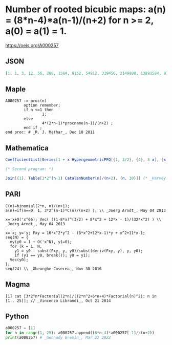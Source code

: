 # Number of rooted bicubic maps: a\(n\) \= \(8\*n\-4\)\*a\(n\-1\)/\(n\+2\) for n \>\= 2, a\(0\) \= a\(1\) \= 1\.
https://oeis.org/A000257
## JSON
```JSON
[1, 1, 3, 12, 56, 288, 1584, 9152, 54912, 339456, 2149888, 13891584, 91287552, 608583680, 4107939840, 28030648320, 193100021760, 1341536993280, 9390758952960, 66182491668480, 469294031831040, 3346270487838720, 23981605162844160, 172667557172477952]
```
## Maple
```Maple
A000257 := proc(n)
        option remember;
        if n <=1 then
                1;
        else
                4*(2*n-1)*procname(n-1)/(n+2) ;
        end if ;
end proc: # _R. J. Mathar_, Dec 18 2011
```
## Mathematica
```Mathematica
CoefficientList[Series[1 + x HypergeometricPFQ[{1, 3/2}, {4}, 8 x], {x, 0, 10}], x]
```
```Mathematica
(* Second program: *)
```
```Mathematica
Join[{1}, Table[3*2^(n-1) CatalanNumber[n]/(n+2), {n, 30}]] (* _Harvey P. Dale_, Dec 18 2011 *)
```
## PARI
```PARI
C(n)=binomial(2*n, n)/(n+1);
a(n)=if(n==0, 1, 3*2^(n-1)*C(n)/(n+2) ); \\ _Joerg Arndt_, May 04 2013
```
```PARI
x='x+O('x^66); Vec( ((1-8*x)^(3/2) + 8*x^2 + 12*x - 1)/(32*x^2) ) \\ _Joerg Arndt_, May 04 2013
```
```PARI
x='x; y='y; Fxy = 16*x^2*y^2 - (8*x^2+12*x-1)*y + x^2+11*x-1;
seq(N) = {
  my(y0 = 1 + O('x^N), y1=0);
  for (k = 1, N,
    y1 = y0 - subst(Fxy, y, y0)/subst(deriv(Fxy, y), y, y0);
    if (y1 == y0, break()); y0 = y1);
  Vec(y0);
};
seq(24) \\ _Gheorghe Coserea_, Nov 30 2016
```
## Magma
```Magma
[1] cat [3*2^n*Factorial(2*n)/((2*n^2+6*n+4)*Factorial(n)^2): n in [1.. 25]]; // _Vincenzo Librandi_, Oct 21 2014
```
## Python
```Python
a000257 = [1]
for n in range(1, 25): a000257.append((8*n-4)*a000257[-1]//(n+2))
print(a000257) # _Gennady Eremin_, Mar 22 2022
```
